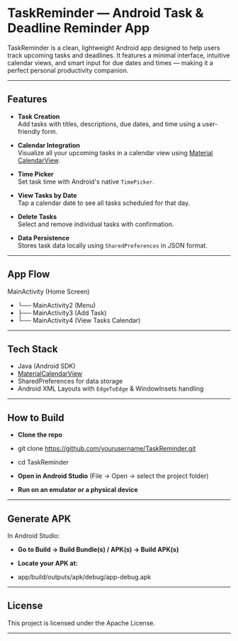# TaskReminder — Android Task & Deadline Reminder App

TaskReminder is a clean, lightweight Android app designed to help users track upcoming tasks and deadlines. It features a minimal interface, intuitive calendar views, and smart input for due dates and times — making it a perfect personal productivity companion.

---

## Features

- **Task Creation**  
  Add tasks with titles, descriptions, due dates, and time using a user-friendly form.

- **Calendar Integration**  
  Visualize all your upcoming tasks in a calendar view using [Material CalendarView](https://github.com/Applandeo/Material-Calendar-View).

- **Time Picker**  
  Set task time with Android's native `TimePicker`.

- **View Tasks by Date**  
  Tap a calendar date to see all tasks scheduled for that day.

- **Delete Tasks**  
  Select and remove individual tasks with confirmation.

- **Data Persistence**  
  Stores task data locally using `SharedPreferences` in JSON format.

---

## App Flow

MainActivity (Home Screen)
- └── MainActivity2 (Menu)
- ├── MainActivity3 (Add Task)
- └── MainActivity4 (View Tasks Calendar)

---

## Tech Stack

- Java (Android SDK)
- [MaterialCalendarView](https://github.com/Applandeo/Material-Calendar-View)
- SharedPreferences for data storage
- Android XML Layouts with `EdgeToEdge` & WindowInsets handling

---

## How to Build

- **Clone the repo**
- git clone https://github.com/yourusername/TaskReminder.git
- cd TaskReminder

- **Open in Android Studio**
  (File → Open → select the project folder)

- **Run on an emulator or a physical device**

---

## Generate APK

In Android Studio:
- **Go to Build → Build Bundle(s) / APK(s) → Build APK(s)**

- **Locate your APK at:**
- app/build/outputs/apk/debug/app-debug.apk

---

## License

This project is licensed under the Apache License.

---
